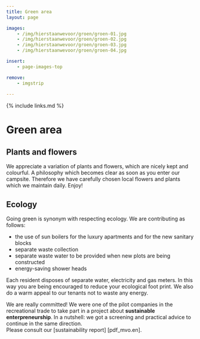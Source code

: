 ```yaml
---
title: Green area
layout: page

images:
    - /img/hierstaanwevoor/groen/groen-01.jpg
    - /img/hierstaanwevoor/groen/groen-02.jpg
    - /img/hierstaanwevoor/groen/groen-03.jpg
    - /img/hierstaanwevoor/groen/groen-04.jpg

insert:
    - page-images-top

remove:
    - imgstrip
    
---
```


{% include links.md %}

# Green area

## Plants and flowers
We appreciate a variation of plants and flowers, which are nicely kept and colourful. A philosophy which becomes clear as soon as you enter our campsite. Therefore we have carefully chosen local flowers and plants which we maintain daily. Enjoy! <br>


## Ecology
Going green is synonym with respecting ecology. We are contributing as follows:

- the use of sun boilers for the luxury apartments and for the new sanitary blocks
- separate waste collection
- separate waste water to be provided when new plots are being constructed
- energy-saving shower heads

Each resident disposes of separate water, electricity and gas meters. In this way you are being encouraged to reduce your ecological foot print. We also do a warm appeal to our tenants not to waste any energy.

We are really committed! We were one of the pilot companies in the recreational trade to take part in a project about **sustainable enterpreneurship**. In a nutshell: we got a screening and practical advice to continue in the same direction.<br>
Please consult our [sustainability report] [pdf_mvo.en]. 

